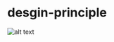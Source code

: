 # desgin-principle
![alt text]([http://url/to/img.png](https://github.com/noorhonjol/desgin-principles/blob/dev/arrow_forward_ios_FILL0_wght400_GRAD0_opsz48.png?raw=true)https://github.com/noorhonjol/desgin-principles/blob/dev/arrow_forward_ios_FILL0_wght400_GRAD0_opsz48.png?raw=true)
